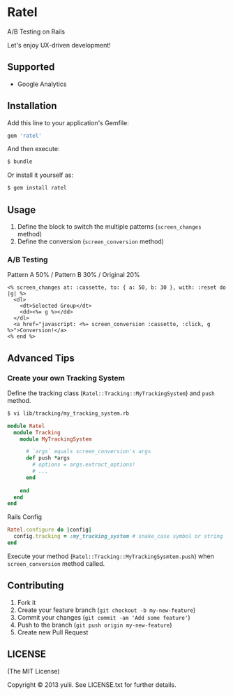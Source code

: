 # Ratel

A/B Testing on Rails

Let's enjoy UX-driven development!

## Supported
- Google Analytics

## Installation

Add this line to your application's Gemfile:

```ruby
gem 'ratel'
```

And then execute:

```bash
$ bundle
```

Or install it yourself as:

```bash
$ gem install ratel
```

## Usage

1. Define the block to switch the multiple patterns (`screen_changes` method)
2. Define the conversion (`screen_conversion` method)

### A/B Testing
Pattern A 50% / Pattern B 30% / Original 20%

```
<% screen_changes at: :cassette, to: { a: 50, b: 30 }, with: :reset do |g| %>
  <dl>
    <dt>Selected Group</dt>
    <dd><%= g %></dd>
  </dl>
  <a href="javascript: <%= screen_conversion :cassette, :click, g %>">Conversion!</a>
<% end %>
```

## Advanced Tips
### Create your own Tracking System
Define the tracking class (`Ratel::Tracking::MyTrackingSystem`) and `push` method.

```bash
$ vi lib/tracking/my_tracking_system.rb
```

```ruby
module Ratel
  module Tracking
    module MyTrackingSystem

      # `args` equals screen_conversion's args
      def push *args
        # options = args.extract_options!
        # ...
      end
     
    end
  end
end
```

Rails Config

```ruby
Ratel.configure do |config|
  config.tracking = :my_tracking_system # snake_case symbol or string
end
```

Execute your method (`Ratel::Tracking::MyTrackingSysmtem.push`) when `screen_conversion` method called.

## Contributing

1. Fork it
2. Create your feature branch (`git checkout -b my-new-feature`)
3. Commit your changes (`git commit -am 'Add some feature'`)
4. Push to the branch (`git push origin my-new-feature`)
5. Create new Pull Request

## LICENSE
(The MIT License)

Copyright © 2013 yulii. See LICENSE.txt for further details.
